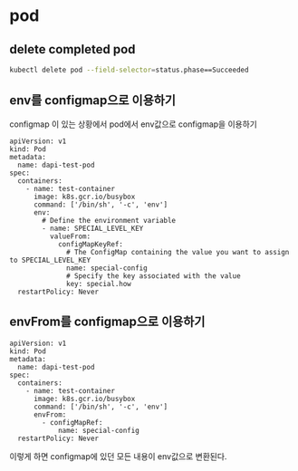 # pod

## delete completed pod

```bash
kubectl delete pod --field-selector=status.phase==Succeeded
```


## env를 configmap으로 이용하기

configmap 이 있는 상황에서 pod에서 env값으로 configmap을 이용하기

```text
apiVersion: v1
kind: Pod
metadata:
  name: dapi-test-pod
spec:
  containers:
    - name: test-container
      image: k8s.gcr.io/busybox
      command: ['/bin/sh', '-c', 'env']
      env:
        # Define the environment variable
        - name: SPECIAL_LEVEL_KEY
          valueFrom:
            configMapKeyRef:
              # The ConfigMap containing the value you want to assign to SPECIAL_LEVEL_KEY
              name: special-config
              # Specify the key associated with the value
              key: special.how
  restartPolicy: Never
```

## envFrom를 configmap으로 이용하기

```text
apiVersion: v1
kind: Pod
metadata:
  name: dapi-test-pod
spec:
  containers:
    - name: test-container
      image: k8s.gcr.io/busybox
      command: ['/bin/sh', '-c', 'env']
      envFrom:
        - configMapRef:
            name: special-config
  restartPolicy: Never
```

이렇게 하면 configmap에 있던 모든 내용이 env값으로 변환된다.

